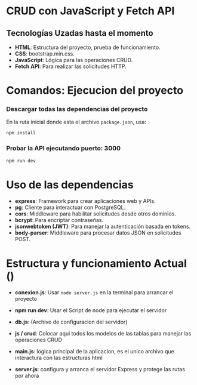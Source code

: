 # CRUD con JavaScript y Fetch API

## Tecnologías Uzadas hasta el momento

- **HTML**: Estructura del proyecto, prueba de funcionamiento.
- **CSS**: bootstrap.min.css.
- **JavaScript**: Lógica para las operaciones CRUD.
- **Fetch API**: Para realizar las solicitudes HTTP.


# Comandos: Ejecucion del proyecto

### Descargar todas las dependencias del proyecto
En la ruta inicial donde esta el archivo `package.json`, usa:
```bash
npm install
```

### Probar la API ejecutando puerto: 3000
```bash
npm run dev
```

# Uso de las dependencias

- **express**: Framework para crear aplicaciones web y APIs.
- **pg**: Cliente para interactuar con PostgreSQL.
- **cors**: Middleware para habilitar solicitudes desde otros dominios.
- **bcrypt**: Para encriptar contraseñas.
- **jsonwebtoken (JWT)**: Para manejar la autenticación basada en tokens.
- **body-parser**: Middleware para procesar datos JSON en solicitudes POST.


# Estructura y funcionamiento Actual ()

- **conexion.js**: Usar ```node server.js``` en la terminal para arrancar el proyecto 
- **npm run dev**: Usar el Script de node para ejecutar el servidor
- **db.js**: (Archivo de configuracion del servidor)

- **js / crud**: Colocar aqui todos los modelos de las tablas para manejar las operaciones CRUD

- **main.js**: logica principal de la aplicacion, es el unico archivo que interactura con las estructuras html

- **server.js**: configura y arranca el servidor Express y protege las rutas por ahora
